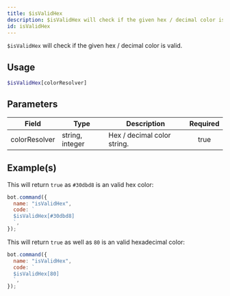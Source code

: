 ```yaml
---
title: $isValidHex
description: $isValidHex will check if the given hex / decimal color is valid.
id: isValidHex
---
```


`$isValidHex` will check if the given hex / decimal color is valid.

## Usage

```php
$isValidHex[colorResolver]
```

## Parameters

| Field         | Type            | Description                 | Required |
| ------------- | --------------- | --------------------------- | :------: |
| colorResolver | string, integer | Hex / decimal color string. |   true   |

## Example(s)

This will return `true` as `#30dbd8` is an valid hex color:

```javascript
bot.command({
  name: "isValidHex",
  code: `
  $isValidHex[#30dbd8]
  `,
});
```

This will return `true` as well as `80` is an valid hexadecimal color:

```javascript
bot.command({
  name: "isValidHex",
  code: `
  $isValidHex[80]
  `,
});
```
